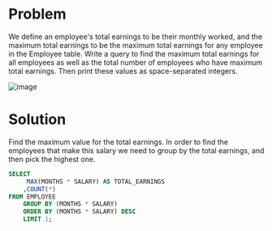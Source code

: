 Problem
==

We define an employee's total earnings to be their monthly  worked, and the maximum total earnings to be the maximum total earnings for any employee in the 
Employee table. Write a query to find the maximum total earnings for all employees as well as the total number of employees who have maximum total earnings. 
Then print these values as  space-separated integers.


![image](https://user-images.githubusercontent.com/15948247/151365253-53f2786f-d230-47fe-9589-11725a58621c.png)


Solution
==
Find the maximum value for the total earnings. 
In order to find the employees that make this salary we need to group by the total earnings, and then pick the highest one.
~~~sql
SELECT 
     MAX(MONTHS * SALARY) AS TOTAL_EARNINGS
    ,COUNT(*)
FROM EMPLOYEE
    GROUP BY (MONTHS * SALARY)
    ORDER BY (MONTHS * SALARY) DESC
    LIMIT 1;
~~~
